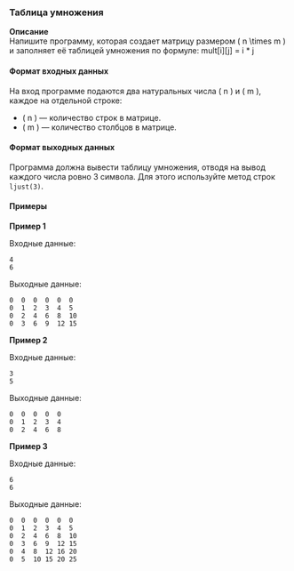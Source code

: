 ### Таблица умножения

**Описание**  
Напишите программу, которая создает матрицу размером \( n \times m \) и заполняет её таблицей умножения по формуле:  mult[i][j] = i * j

#### Формат входных данных
На вход программе подаются два натуральных числа \( n \) и \( m \), каждое на отдельной строке:
- \( n \) — количество строк в матрице.
- \( m \) — количество столбцов в матрице.

#### Формат выходных данных
Программа должна вывести таблицу умножения, отводя на вывод каждого числа ровно 3 символа. Для этого используйте метод строк `ljust(3)`.

#### Примеры

**Пример 1**

Входные данные:
```
4
6
```

Выходные данные:
```
0  0  0  0  0  0  
0  1  2  3  4  5  
0  2  4  6  8  10 
0  3  6  9  12 15
```

**Пример 2**

Входные данные:
```
3
5
```

Выходные данные:
```
0  0  0  0  0  
0  1  2  3  4  
0  2  4  6  8  
```

**Пример 3**

Входные данные:
```
6
6
```

Выходные данные:
```
0  0  0  0  0  0  
0  1  2  3  4  5  
0  2  4  6  8  10 
0  3  6  9  12 15 
0  4  8  12 16 20 
0  5  10 15 20 25
```

